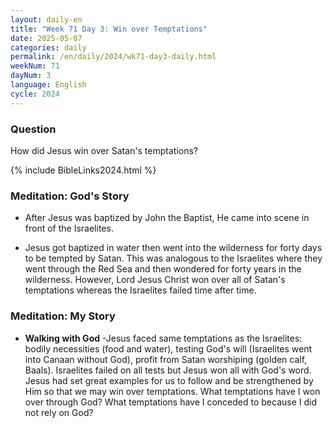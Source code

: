 ```yaml
---
layout: daily-en
title: "Week 71 Day 3: Win over Temptations"
date: 2025-05-07
categories: daily
permalink: /en/daily/2024/wk71-day3-daily.html
weekNum: 71
dayNum: 3
language: English
cycle: 2024
---
```


### Question     
How did Jesus win over Satan's temptations?

{% include BibleLinks2024.html %} 

### Meditation: God's Story   
+ After Jesus was baptized by John the Baptist, He came into scene in front of the Israelites. 

+ Jesus got baptized in water then went into the wilderness for forty days to be tempted by Satan. This was analogous to the Israelites where they went through the Red Sea and then wondered for forty years in the wilderness. However, Lord Jesus Christ won over all of Satan's temptations whereas the Israelites failed time after time. 

### Meditation: My Story   
+ **Walking with God** -Jesus faced same temptations as the Israelites: bodily necessities (food and water), testing God's will (Israelites went into Canaan without God), profit from Satan worshiping (golden calf, Baals). Israelites failed on all tests but Jesus won all with God's word. Jesus had set great examples for us to follow and be strengthened by Him so that we may win over temptations. What temptations have I won over through God? What temptations have I conceded to because I did not rely on God? 
